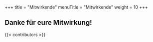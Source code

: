 +++
title = "Mitwirkende"
menuTitle = "Mitwirkende"
weight = 10
+++

## Danke für eure Mitwirkung!

{{< contributors >}}
